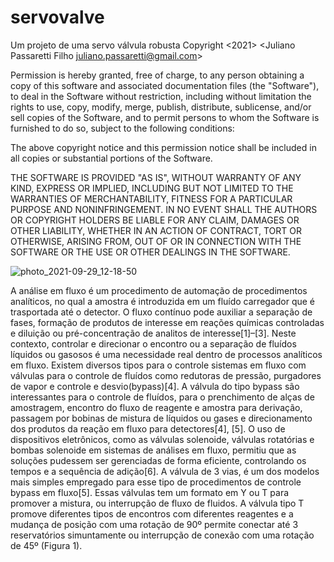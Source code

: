 # servovalve
Um projeto de uma servo válvula robusta
Copyright <2021> <Juliano Passaretti Filho juliano.passaretti@gmail.com>

Permission is hereby granted, free of charge, to any person obtaining a copy of this software and associated documentation files (the "Software"), to deal in the
 Software without restriction, including without limitation the rights to use, copy, modify, merge, publish, distribute, sublicense, and/or sell copies of the
 Software, and to permit persons to whom the Software is furnished to do so, subject to the following conditions:

The above copyright notice and this permission notice shall be included in all copies or substantial portions of the Software.

THE SOFTWARE IS PROVIDED "AS IS", WITHOUT WARRANTY OF ANY KIND, EXPRESS OR IMPLIED, INCLUDING BUT NOT LIMITED TO THE WARRANTIES OF MERCHANTABILITY, FITNESS FOR A
PARTICULAR PURPOSE AND NONINFRINGEMENT. IN NO EVENT SHALL THE AUTHORS OR COPYRIGHT HOLDERS BE LIABLE FOR ANY CLAIM, DAMAGES OR OTHER LIABILITY, WHETHER IN AN
ACTION
OF CONTRACT, TORT OR OTHERWISE, ARISING FROM, OUT OF OR IN CONNECTION WITH THE SOFTWARE OR THE USE OR OTHER DEALINGS IN THE SOFTWARE.

![photo_2021-09-29_12-18-50](https://user-images.githubusercontent.com/9045259/135469156-9d54e16d-bdbd-4eab-8c6f-9e123819fd82.jpg)

A análise em fluxo é um procedimento de automação de procedimentos analíticos, no qual a amostra é introduzida em um fluído carregador que é trasportada até o detector. O fluxo contínuo pode auxiliar a separação de fases, formação de produtos de interesse em reações químicas controladas e diluição ou pré-concentração de analitos de interesse[1]–[3]⁠. Neste contexto, controlar e direcionar o encontro ou a separação de fluídos líquidos ou gasosos é uma necessidade real dentro de processos analíticos em fluxo. 
Existem diversos tipos para o controle sistemas em fluxo com válvulas para o controle de fluídos como redutoras de pressão, purgadores de vapor e controle e desvio(bypass)[4]⁠. A válvula do tipo bypass são interessantes para o controle de fluídos, para o prenchimento de alças de amostragem, encontro do fluxo de reagente e amostra para derivação, passagem por bobinas de mistura de líquidos ou gases e direcionamento dos produtos da reação em fluxo para detectores[4], [5]⁠.
O uso de dispositivos eletrônicos, como as válvulas solenoide, válvulas rotatórias e bombas solenoide em sistemas de análises em fluxo, permitiu que as soluções pudessem ser gerenciadas de forma eficiente, controlando os tempos e a sequência de adição[6]⁠. 
A válvula de 3 vias, é um dos modelos mais simples empregado para esse tipo de procedimentos de controle bypass em fluxo[5]⁠. Essas válvulas tem um formato em Y ou T para promover a mistura, ou interrupção de fluxo de fluidos. A válvula tipo T promove diferentes tipos de encontros com diferentes reagentes e a mudança de posição com uma rotação de 90º permite   conectar até 3 reservatórios simuntamente ou interrupção de conexão  com uma rotação de 45º  (Figura 1). 
